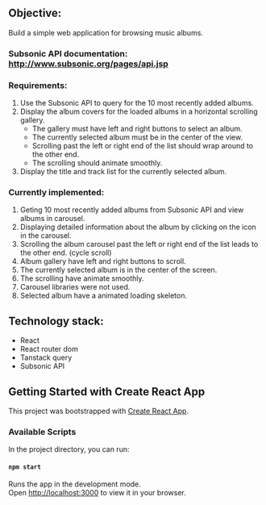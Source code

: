 ## Objective:
Build a simple web application for browsing music albums.

### Subsonic API documentation: http://www.subsonic.org/pages/api.jsp

### Requirements:
1. Use the Subsonic API to query for the 10 most recently added albums.
2. Display the album covers for the loaded albums in a horizontal scrolling gallery.
    - The gallery must have left and right buttons to select an album.
    - The currently selected album must be in the center of the view.
    - Scrolling past the left or right end of the list should wrap around to the other end.
    - The scrolling should animate smoothly.
3. Display the title and track list for the currently selected album.

### Currently implemented:
1. Geting 10 most recently added albums from Subsonic API and view albums in carousel.
2. Displaying detailed information about the album by clicking on the icon in the carousel.
3. Scrolling the album carousel past the left or right end of the list leads to the other end. (cycle scroll)
4. Album gallery have left and right buttons to scroll.
5. The currently selected album is in the center of the screen.
6. The scrolling have animate smoothly.
7. Carousel libraries were not used.
7. Selected album have a animated loading skeleton.

## Technology stack:
- React
- React router dom
- Tanstack query
- Subsonic API

## Getting Started with Create React App

This project was bootstrapped with [Create React App](https://github.com/facebook/create-react-app).

### Available Scripts

In the project directory, you can run:

#### `npm start`

Runs the app in the development mode.\
Open [http://localhost:3000](http://localhost:3000) to view it in your browser.


